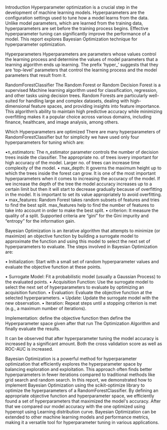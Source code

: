 Introduction
Hyperparameter optimization is a crucial step in the development of machine learning models. Hyperparameters are the configuration settings used to tune how a model
learns from the data. Unlike model parameters, which are learned from the training data, hyperparameters are set before the training process begins. Effective 
hyperparameter tuning can significantly improve the performance of a model. This report explores Bayesian Optimization technique for hyperparameter optimization.

Hyperparameters
Hyperparameters are parameters whose values control the learning process and determine the values of model parameters that a learning algorithm ends up learning. The
prefix ‘hyper_’ suggests that they are ‘top-level’ parameters that control the learning process and the model parameters that result from it.

RandomForestClassifier
The Random Forest or Random Decision Forest is a supervised Machine learning algorithm used for classification, regression, and other tasks using decision trees.
Random Forests are particularly well-suited for handling large and complex datasets, dealing with high-dimensional feature spaces, and providing insights into 
feature importance. This algorithm’s ability to maintain high predictive accuracy while minimizing overfitting makes it a popular choice across various domains,
including finance, healthcare, and image analysis, among others.

Which Hyperparameters are optimized
There are many hyperparameters of RandomForestClassifier but for simplicity we have used only four hyperparameters for tuning which are:

•n_estimators: The n_estimator parameter controls the number of decision trees inside the classifier. The appropriate no. of trees isvery important for high
accuracy of the model. Larger no. of trees can increase time complexity of the model.
• max_depth: It governs the maximum height up to which the trees inside the forest can grow. It is one of the most important hyperparameters when it comes to 
increasing the accuracy of the model. If we increase the depth of the tree the model accuracy increases up to a certain limit but then it will start to decrease
gradually because of overfitting in the model. It is important to set its value appropriately to avoid overfitting.
• max_features: Random Forest takes random subsets of features and tries to find the best split. max_features help to find the number of features to take into
account in order to make the best split.
• criterion: It measure the quality of a split. Supported criteria are “gini” for the Gini impurity and “entropy” for the information gain.


Bayesian Optimization is an iterative algorithm that attempts to minimize (or maximize) an objective function by building a surrogate model to approximate the 
function and using this model to select the next set of hyperparameters to evaluate. The steps involved in Bayesian Optimization are:

• Initialization: Start with a small set of random hyperparameter values and evaluate the objective function at these points.

• Surrogate Model: Fit a probabilistic model (usually a Gaussian Process) to the evaluated points.
• Acquisition Function: Use the surrogate model to select the next set of hyperparameters to evaluate by optimizing an acquisition function.
• Evaluation: Evaluate the objective function at the selected hyperparameters.
• Update: Update the surrogate model with the new observation.
• Iteration: Repeat steps until a stopping criterion is met (e.g., a maximum number of iterations).

Implementation: define the objective function then define the Hyperparameter space given after that run The Optimization Algorithm and finally evaluate the results.

It can be observed that after hyperparameter tuning the model accuracy is increased by a significant amount. Both the cross validation score as well as ROC-AUC is increased.

Bayesian Optimization is a powerful method for hyperparameter optimization that efficiently explores the hyperparameter space by balancing exploration and 
exploitation. This approach often finds better hyperparameters in fewer iterations compared to traditional methods like grid search and random search. In this
report, we demonstrated how to implement Bayesian Optimization using the scikit-optimize library to optimize the hyperparameters of a RandomForestClassifier. By
defining an appropriate objective function and hyperparameter space, we efficiently found a set of hyperparameters that maximized the model's accuracy. After that
we compared our model accuracy with the one optimized using hyperopt using Learning distribution curve. Bayesian Optimization can be extended to other machine
learning models and performance metrics, making it a versatile tool for hyperparameter tuning in various applications.


